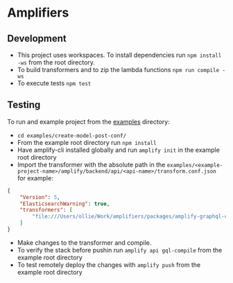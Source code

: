 
# Amplifiers #

## Development ##
- This project uses workspaces. To install dependencies run `npm install -ws` from the root directory.
- To build transformers and to zip the lambda functions `npm run compile -ws`
- To execute tests `npm test`

## Testing ##
To run and example project from the [examples](https://github.com/olliethedev/amplifiers/tree/master/examples) directory: 

- `cd examples/create-model-post-conf/`
- From the example root directory run `npm install` 
- Have amplify-cli installed globally and run `amplify init` in the example root directory
- Import the transformer with the absolute path in the `examples/<example-project-name>/amplify/backend/api/<api-name>/transform.conf.json` for example:
```json
{
    "Version": 5,
    "ElasticsearchWarning": true,
    "transformers": [
        "file:///Users/ollie/Work/amplifiers/packages/amplify-graphql-create-model-transformer/dist/index.js"
    ]
}
```
- Make changes to the transformer and compile.
- To verify the stack before pushin run `amplify api gql-compile` from the example root directory
- To test remotely deploy the changes with `amplify push` from the example root directory
